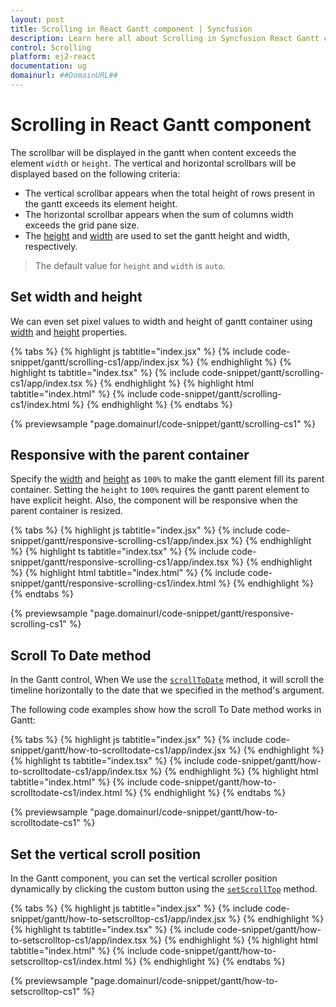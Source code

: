 ```yaml
---
layout: post
title: Scrolling in React Gantt component | Syncfusion
description: Learn here all about Scrolling in Syncfusion React Gantt component of Syncfusion Essential JS 2 and more.
control: Scrolling 
platform: ej2-react
documentation: ug
domainurl: ##DomainURL##
---
```


# Scrolling in React Gantt component

The scrollbar will be displayed in the gantt when content exceeds the element `width` or `height`. The vertical and horizontal scrollbars will be displayed based on the following criteria:

* The vertical scrollbar appears when the total height of rows present in the gantt exceeds its element height.
* The horizontal scrollbar appears when the sum of columns width exceeds the grid pane size.
* The [height](https://ej2.syncfusion.com/react/documentation/api/gantt/#height) and [width](https://ej2.syncfusion.com/react/documentation/api/gantt/#width) are used to set the gantt height and width, respectively.

> The default value for `height` and `width` is `auto`.

## Set width and height

We can even set pixel values to width and height of gantt container using [width](https://ej2.syncfusion.com/react/documentation/api/gantt/#width) and [height](https://ej2.syncfusion.com/react/documentation/api/gantt/#height) properties.

{% tabs %}
{% highlight js tabtitle="index.jsx" %}
{% include code-snippet/gantt/scrolling-cs1/app/index.jsx %}
{% endhighlight %}
{% highlight ts tabtitle="index.tsx" %}
{% include code-snippet/gantt/scrolling-cs1/app/index.tsx %}
{% endhighlight %}
{% highlight html tabtitle="index.html" %}
{% include code-snippet/gantt/scrolling-cs1/index.html %}
{% endhighlight %}
{% endtabs %}
        
{% previewsample "page.domainurl/code-snippet/gantt/scrolling-cs1" %}

## Responsive with the parent container

Specify the [width](https://ej2.syncfusion.com/react/documentation/api/gantt/#width) and [height](https://ej2.syncfusion.com/react/documentation/api/gantt/#height) as `100%` to make the gantt element fill its parent container.
Setting the `height` to `100%` requires the gantt parent element to have explicit height. Also, the component will be responsive when the parent container is resized.

{% tabs %}
{% highlight js tabtitle="index.jsx" %}
{% include code-snippet/gantt/responsive-scrolling-cs1/app/index.jsx %}
{% endhighlight %}
{% highlight ts tabtitle="index.tsx" %}
{% include code-snippet/gantt/responsive-scrolling-cs1/app/index.tsx %}
{% endhighlight %}
{% highlight html tabtitle="index.html" %}
{% include code-snippet/gantt/responsive-scrolling-cs1/index.html %}
{% endhighlight %}
{% endtabs %}
        
{% previewsample "page.domainurl/code-snippet/gantt/responsive-scrolling-cs1" %}

## Scroll To Date method

In the Gantt control, When We use the [`scrollToDate`](https://ej2.syncfusion.com/documentation/api/gantt/#scrolltodate) method, it will scroll the timeline horizontally to the date that we specified in the method's argument.

The following code examples show how the scroll To Date method works in Gantt:

{% tabs %}
{% highlight js tabtitle="index.jsx" %}
{% include code-snippet/gantt/how-to-scrolltodate-cs1/app/index.jsx %}
{% endhighlight %}
{% highlight ts tabtitle="index.tsx" %}
{% include code-snippet/gantt/how-to-scrolltodate-cs1/app/index.tsx %}
{% endhighlight %}
{% highlight html tabtitle="index.html" %}
{% include code-snippet/gantt/how-to-scrolltodate-cs1/index.html %}
{% endhighlight %}
{% endtabs %}
        
{% previewsample "page.domainurl/code-snippet/gantt/how-to-scrolltodate-cs1" %}

## Set the vertical scroll position

In the Gantt component, you can set the vertical scroller position dynamically by clicking the custom button using the [`setScrollTop`](https://ej2.syncfusion.com/react/documentation/api/gantt/#setscrolltop) method.

{% tabs %}
{% highlight js tabtitle="index.jsx" %}
{% include code-snippet/gantt/how-to-setscrolltop-cs1/app/index.jsx %}
{% endhighlight %}
{% highlight ts tabtitle="index.tsx" %}
{% include code-snippet/gantt/how-to-setscrolltop-cs1/app/index.tsx %}
{% endhighlight %}
{% highlight html tabtitle="index.html" %}
{% include code-snippet/gantt/how-to-setscrolltop-cs1/index.html %}
{% endhighlight %}
{% endtabs %}
        
{% previewsample "page.domainurl/code-snippet/gantt/how-to-setscrolltop-cs1" %}